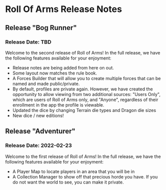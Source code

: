 # Roll Of Arms Release Notes
## Release "Bog Runner"
### Release Date: TBD
Welcome to the second release of Roll of Arms! In the full release, we have the following features available for your enjoyment:
* Release notes are being added from here on out.
* Some layout now matches the rule book.
* A Forces Builder that will allow you to create multiple forces that can be named and made public/private.
* By default, profiles are private again.  However, we have created the opportunity to allow viewing from two additional sources: "Users Only", which are users of Roll of Arms only, and "Anyone", regardless of their enrollment in the app the profile is viewable.
* Updated the dice by changing Terrain die types and Dragon die sizes
* New dice / new editions!

## Release "Adventurer"
### Release Date: 2022-02-23
Welcome to the first release of Roll of Arms! In the full release, we have the following features available for your enjoyment:
* A Player Map to locate players in an area that you will be in
* A Collection Manager to show off that precious horde you have. If you do not want the world to see, you can make it private.
